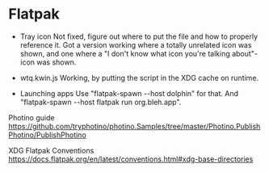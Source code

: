 # Flatpak

- Tray icon
Not fixed, figure out where to put the file and how to properly reference it.
Got a version working where a totally unrelated icon was shown, and one where a "I don't know what icon you're talking about"-icon was shown.

- wtq.kwin.js
Working, by putting the script in the XDG cache on runtime.

- Launching apps
Use "flatpak-spawn --host dolphin" for that. And "flatpak-spawn --host flatpak run org.bleh.app".

Photino guide
https://github.com/tryphotino/photino.Samples/tree/master/Photino.PublishPhotino/PublishPhotino

XDG Flatpak Conventions
https://docs.flatpak.org/en/latest/conventions.html#xdg-base-directories